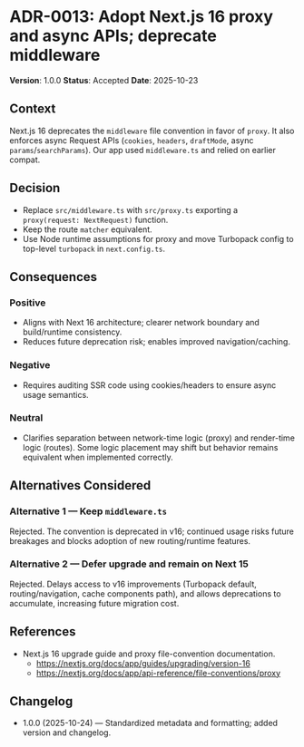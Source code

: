# ADR-0013: Adopt Next.js 16 proxy and async APIs; deprecate middleware

**Version**: 1.0.0
**Status**: Accepted
**Date**: 2025-10-23

## Context

Next.js 16 deprecates the `middleware` file convention in favor of `proxy`. It also enforces async Request APIs (`cookies`, `headers`, `draftMode`, async `params`/`searchParams`). Our app used `middleware.ts` and relied on earlier compat.

## Decision

- Replace `src/middleware.ts` with `src/proxy.ts` exporting a `proxy(request: NextRequest)` function.
- Keep the route `matcher` equivalent.
- Use Node runtime assumptions for proxy and move Turbopack config to top-level `turbopack` in `next.config.ts`.

## Consequences

### Positive

- Aligns with Next 16 architecture; clearer network boundary and build/runtime consistency.
- Reduces future deprecation risk; enables improved navigation/caching.

### Negative

- Requires auditing SSR code using cookies/headers to ensure async usage semantics.

### Neutral

- Clarifies separation between network-time logic (proxy) and render-time logic (routes). Some logic placement may shift but behavior remains equivalent when implemented correctly.

## Alternatives Considered

### Alternative 1 — Keep `middleware.ts`

Rejected. The convention is deprecated in v16; continued usage risks future breakages and blocks adoption of new routing/runtime features.

### Alternative 2 — Defer upgrade and remain on Next 15

Rejected. Delays access to v16 improvements (Turbopack default, routing/navigation, cache components path), and allows deprecations to accumulate, increasing future migration cost.

## References

- Next.js 16 upgrade guide and proxy file-convention documentation.
  - <https://nextjs.org/docs/app/guides/upgrading/version-16>
  - <https://nextjs.org/docs/app/api-reference/file-conventions/proxy>

## Changelog

- 1.0.0 (2025-10-24) — Standardized metadata and formatting; added version and changelog.
